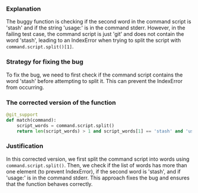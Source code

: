 ### Explanation
The buggy function is checking if the second word in the command script is 'stash' and if the string 'usage:' is in the command stderr. However, in the failing test case, the command script is just 'git' and does not contain the word 'stash', leading to an IndexError when trying to split the script with `command.script.split()[1]`.

### Strategy for fixing the bug
To fix the bug, we need to first check if the command script contains the word 'stash' before attempting to split it. This can prevent the IndexError from occurring.

### The corrected version of the function
```python
@git_support
def match(command):
    script_words = command.script.split()
    return len(script_words) > 1 and script_words[1] == 'stash' and 'usage:' in command.stderr
``` 

### Justification
In this corrected version, we first split the command script into words using `command.script.split()`. Then, we check if the list of words has more than one element (to prevent IndexError), if the second word is 'stash', and if 'usage:' is in the command stderr. This approach fixes the bug and ensures that the function behaves correctly.
